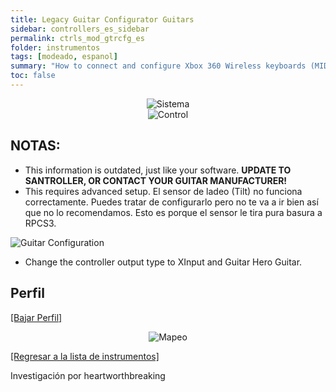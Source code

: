 ```yaml
---
title: Legacy Guitar Configurator Guitars
sidebar: controllers_es_sidebar
permalink: ctrls_mod_gtrcfg_es
folder: instrumentos
tags: [modeado, espanol]
summary: "How to connect and configure Xbox 360 Wireless keyboards (MIDI) on RPCS3."
toc: false
---
```


<div align="center"> <img src="https://rb3pc.milohax.org/images/instruments/plat/lgc.png" alt="Sistema" title="Sistema"></div>

<div align="center"> <img src="https://rb3pc.milohax.org/images/instruments/cont/rcmgtrs.png" alt="Control" title="Control"></div>

## NOTAS:

* This information is outdated, just like your software. **UPDATE TO SANTROLLER, OR CONTACT YOUR GUITAR MANUFACTURER!**
* This requires advanced setup.
El sensor de ladeo (Tilt) no funciona correctamente. Puedes tratar de configurarlo pero no te va a ir bien así que no lo recomendamos. Esto es porque el sensor le tira pura basura a RPCS3.

![Guitar Configuration](https://rb3pc.milohax.org/images/instruments/xtra/gtrcfg/picolpguitarconfigurator.png "Guitar Configurator")  

* Change the controller output type to XInput and Guitar Hero Guitar.

## Perfil

[[Bajar Perfil]](https://github.com/carlmylo/docu-rpcs3/raw/refs/heads/gh-pages/downloads/instrument-repo/Wii%20Guitar%20Hero%20Les%20Paul%20%5BPi%20Pico%5D.7z)

<div align="center"> <img src="https://rb3pc.milohax.org/images/instruments/maps/picolpmapping.png" alt="Mapeo" title="Mapeo"></div>

[[Regresar a la lista de instrumentos]](https://rb3pc.milohax.org/ctrls_es#lista-de-instrumentos)

Investigación por heartworthbreaking